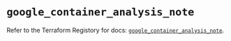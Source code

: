 # `google_container_analysis_note`

Refer to the Terraform Registory for docs: [`google_container_analysis_note`](https://registry.terraform.io/providers/hashicorp/google/5.11.0/docs/resources/container_analysis_note).
